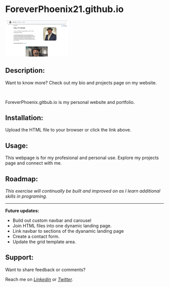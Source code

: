 # ForeverPhoenix21.github.io

<a href= "https://foreverphoenix21.github.io/">
<img src= "./images/websitePic.png" alt = "Dereks' Website link" width= "200" />
</a>

## Description:

<p>  Want to know more? Check out my bio and projects page on my website.</p> </br>
<p> ForeverPhoenix.gitbub.io is my personal website and portfolio. </p> 

## Installation:

<p> Upload the HTML file to your browser or click the link above.  

## Usage:

<p> This webpage is for my profesional and personal use. Explore my projects page and connect with me. </p>

## Roadmap:

*This exercise will continually be built and improved on as I learn additional skills in programing.*

***

**Future updates:**
- Build out custom navbar and carousel  
- Join HTML files into one dynamic landing page.
- Link navbar to sections of the dyanamic landing page
- Create a contact form.
- Update the grid template area.

## Support:

<p> Want to share feedback or comments?</p>

<p> 
  
  Reach me on *[Linkedin](https://www.linkedin.com/in/derek-diaz/)* or *[Twitter](https://twitter.com/home).*
  
</p>
